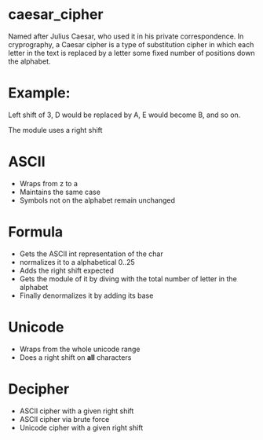 # caesar_cipher
Named after Julius Caesar, who used it in his private correspondence.
In cryprography, a Caesar cipher is a type of substitution cipher in which each letter in the text is replaced by a letter some fixed number of positions down the alphabet.

# Example:
Left shift of 3, D would be replaced by A, E would become B, and so on.

The module uses a right shift
# ASCII
- Wraps from z to a
- Maintains the same case
- Symbols not on the alphabet remain unchanged

# Formula
- Gets the ASCII int representation of the char
- normalizes it to a alphabetical 0..25
- Adds the right shift expected
- Gets the module of it by diving with the total number of letter in the alphabet
- Finally denormalizes it by adding its base

# Unicode
- Wraps from the whole unicode range
- Does a right shift on **all** characters

# Decipher
- ASCII cipher with a given right shift
- ASCII cipher via brute force
- Unicode cipher with a given right shift
